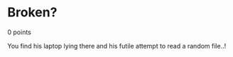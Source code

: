 # Broken?
0 points

You find his laptop lying there and his futile attempt to read a random file..!
